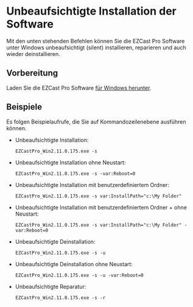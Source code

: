 # Unbeaufsichtigte Installation der Software

Mit den unten stehenden Befehlen können Sie die EZCast Pro Software unter Windows unbeaufsichtigt (silent) installieren, reparieren und auch wieder deinstallieren.

## Vorbereitung

Laden Sie die EZCast Pro Software [für Windows herunter](https://ezcast-pro.com/download/ezcastpro-app/windows/).

## Beispiele

Es folgen Beispielaufrufe, die Sie auf Kommandozeilenebene ausführen können.

+ Unbeaufsichtigte Installation:
 
    ```
    EZCastPro_Win2.11.0.175.exe -s
    ```

+ Unbeaufsichtigte Installation ohne Neustart:

    ```
    EZCastPro_Win2.11.0.175.exe -s -var:Reboot=0
    ```

+ Unbeaufsichtigte Installation mit benutzerdefiniertem Ordner:

    ```
    EZCastPro_Win2.11.0.175.exe -s var:InstallPath="c:\My Folder"
    ```

+ Unbeaufsichtigte Installation mit benutzerdefiniertem Ordner + ohne Neustart:

    ```
    EZCastPro_Win2.11.0.175.exe -s var:InstallPath="c:\My Folder" -var:Reboot=0
    ```

+ Unbeaufsichtigte Deinstallation:

    ```
    EZCastPro_Win2.11.0.175.exe -s -u
    ```

+ Unbeaufsichtigte Deinstallation ohne Neustart:

    ```
    EZCastPro_Win2.11.0.175.exe -s -u -var:Reboot=0
    ```

+ Unbeaufsichtigte Reparatur:

    ```
    EZCastPro_Win2.11.0.175.exe -s -r
    ```